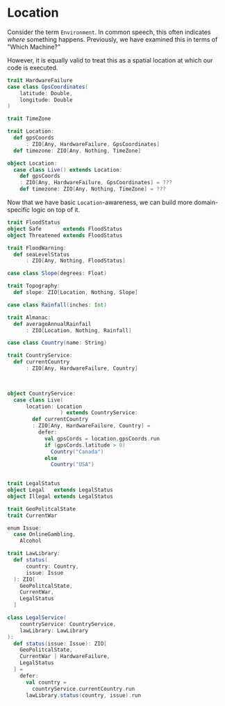 # Location

Consider the term `Environment`.
In common speech, this often indicates _where_ something happens.
Previously, we have examined this in terms of "Which Machine?"

However, it is equally valid to treat this as a spatial location at which our code is executed.

```scala mdoc
trait HardwareFailure
case class GpsCoordinates(
    latitude: Double,
    longitude: Double
)

trait TimeZone

trait Location:
  def gpsCoords
      : ZIO[Any, HardwareFailure, GpsCoordinates]
  def timezone: ZIO[Any, Nothing, TimeZone]

object Location:
  case class Live() extends Location:
    def gpsCoords
    : ZIO[Any, HardwareFailure, GpsCoordinates] = ???
    def timezone: ZIO[Any, Nothing, TimeZone] = ???

```

Now that we have basic `Location`-awareness, we can build more domain-specific logic on top of it.


```scala mdoc
trait FloodStatus
object Safe       extends FloodStatus
object Threatened extends FloodStatus

trait FloodWarning:
  def seaLevelStatus
      : ZIO[Any, Nothing, FloodStatus]
```

```scala mdoc
case class Slope(degrees: Float)

trait Topography:
  def slope: ZIO[Location, Nothing, Slope]
```

```scala mdoc
case class Rainfall(inches: Int)

trait Almanac:
  def averageAnnualRainfail
      : ZIO[Location, Nothing, Rainfall]
```


```scala mdoc
case class Country(name: String)

trait CountryService:
  def currentCountry
      : ZIO[Any, HardwareFailure, Country]
      


object CountryService:
  case class Live(
      location: Location
                 ) extends CountryService:
        def currentCountry
        : ZIO[Any, HardwareFailure, Country] =
          defer:
            val gpsCords = location.gpsCoords.run
            if (gpsCords.latitude > 0)
              Country("Canada")
            else
              Country("USA")
          


```

```scala mdoc
trait LegalStatus
object Legal   extends LegalStatus
object Illegal extends LegalStatus

trait GeoPolitcalState
trait CurrentWar

enum Issue:
  case OnlineGambling,
    Alcohol

trait LawLibrary:
  def status(
      country: Country,
      issue: Issue
  ): ZIO[
    GeoPolitcalState,
    CurrentWar,
    LegalStatus
  ]

class LegalService(
    countryService: CountryService,
    lawLibrary: LawLibrary
):
  def status(issue: Issue): ZIO[
    GeoPolitcalState,
    CurrentWar | HardwareFailure,
    LegalStatus
  ] =
    defer:
      val country =
        countryService.currentCountry.run
      lawLibrary.status(country, issue).run
```
